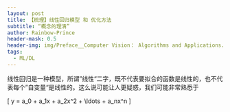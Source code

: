```yaml
---
layout: post
title: 【梳理】线性回归模型 和 优化方法
subtitle: “概念的理清”
author: Rainbow-Prince
header-mask: 0.5
header-img: img/Preface__Computer Vision： Algorithms and Applications.png
tags:
  - ML/DL
---
```


线性回归是一种模型，所谓”线性“二字，既不代表要拟合的函数是线性的，也不代表每个”自变量“是线性的。这么说可能让人更疑惑，我们可能非常熟悉于

\[ y = a_0 + a_1x + a_2x^2 + \ldots + a_nx^n \]


